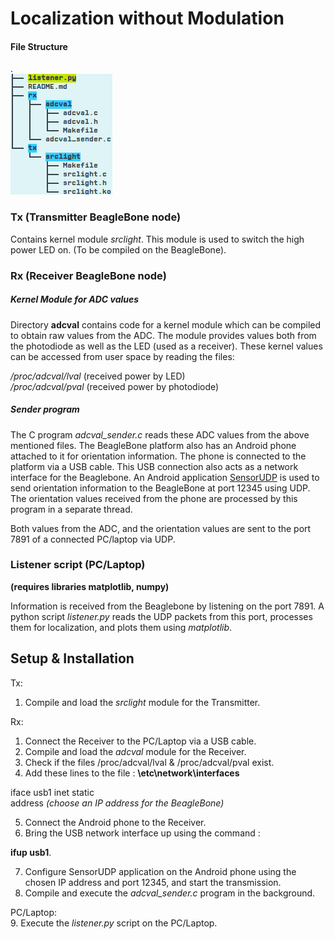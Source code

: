 # Localization without Modulation
#### File Structure  
.  
![File Structure](./files.png)

### Tx (Transmitter BeagleBone node)
Contains kernel module _srclight_.
This module is used to switch the high power LED on.
(To be compiled on the BeagleBone).

### Rx (Receiver BeagleBone node)

##### Kernel Module for ADC values
Directory **adcval** contains code for a kernel module which can be compiled to obtain raw values from the ADC.
The module provides values both from the photodiode as well as the LED (used as a receiver).
These kernel values can be accessed from user space by reading the files:  

_/proc/adcval/lval_   (received power by LED)  
_/proc/adcval/pval_   (received power by photodiode)  

##### Sender program
The C program *adcval\_sender.c* reads these ADC values from the above mentioned files.
The BeagleBone platform also has an Android phone attached to it for orientation information.
The phone is connected to the platform via a USB cable.
This USB connection also acts as a network interface for the Beaglebone.
An Android application [SensorUDP](https://play.google.com/store/apps/details?id=jp.ac.ehime_u.cite.sasaki.SensorUdp&hl=en) is used to send orientation information to the BeagleBone at port 12345 using UDP.
The orientation values received from the phone are processed by this program in a separate thread.  

Both values from the ADC, and the orientation values are sent to the port 7891 of a connected PC/laptop via UDP.


### Listener script (PC/Laptop)
**(requires libraries matplotlib, numpy)**

Information is received from the Beaglebone by listening on the port 7891.
A python script *listener.py* reads the UDP packets from this port, processes them for localization, and plots them using *matplotlib*.


## Setup & Installation
Tx:  
1. Compile and load the *srclight* module for the Transmitter.  

Rx:  
1. Connect the Receiver to the PC/Laptop via a USB cable.  
2. Compile and load the *adcval* module for the Receiver.  
3. Check if the files /proc/adcval/lval & /proc/adcval/pval exist.  
4. Add these lines to the file : **\etc\network\interfaces**   

  iface usb1 inet static  
    address *(choose an IP address for the BeagleBone)*  

5. Connect the Android phone to the Receiver.  
6. Bring the USB network interface up using the command :  

  **ifup usb1**.  

7. Configure SensorUDP application on the Android phone using the chosen IP address and port 12345, and start the transmission.  
8. Compile and execute the *adcval_sender.c* program in the background.  

PC/Laptop:  
9. Execute the *listener.py* script on the PC/Laptop.  
